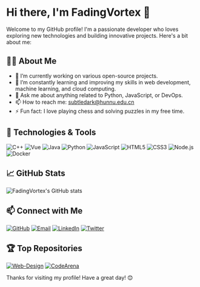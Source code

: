 # Hi there, I'm FadingVortex 👋

Welcome to my GitHub profile! I'm a passionate developer who loves exploring new technologies and building innovative projects. Here's a bit about me:

## 🧑‍💻 About Me
- 🔭 I’m currently working on various open-source projects.
- 🌱 I’m constantly learning and improving my skills in web development, machine learning, and cloud computing.
- 💬 Ask me about anything related to Python, JavaScript, or DevOps.
- 📫 How to reach me: [subtledark@hunnu.edu.cn](mailto:subtledark@hunnu.edu.cn)
- ⚡ Fun fact: I love playing chess and solving puzzles in my free time.

## 🔧 Technologies & Tools
![C++](https://img.shields.io/badge/-C++-333333?style=flat&logo=c%2B%2B)
![Vue](https://img.shields.io/badge/-Vue-333333?style=flat&logo=vue.js)
![Java](https://img.shields.io/badge/-Java-333333?style=flat&logo=java)
![Python](https://img.shields.io/badge/-Python-333333?style=flat&logo=python)
![JavaScript](https://img.shields.io/badge/-JavaScript-333333?style=flat&logo=javascript)
![HTML5](https://img.shields.io/badge/-HTML5-333333?style=flat&logo=html5)
![CSS3](https://img.shields.io/badge/-CSS3-333333?style=flat&logo=css3)
![Node.js](https://img.shields.io/badge/-Node.js-333333?style=flat&logo=node.js)
![Docker](https://img.shields.io/badge/-Docker-333333?style=flat&logo=docker)

## 📈 GitHub Stats
![FadingVortex's GitHub stats](https://github-readme-stats.vercel.app/api?username=FadingVortex&show_icons=true&theme=dark)

## 📫 Connect with Me
[![GitHub](https://img.shields.io/badge/-GitHub-333333?style=flat&logo=github)](https://github.com/FadingVortex)
[![Email](https://img.shields.io/badge/-Email-333333?style=flat&logo=gmail)](mailto:subtledark@hunnu.edu.cn)
[![LinkedIn](https://img.shields.io/badge/-LinkedIn-333333?style=flat&logo=linkedin)](https://linkedin.com/in/your-profile)
[![Twitter](https://img.shields.io/badge/-Twitter-333333?style=flat&logo=twitter)](https://twitter.com/your-profile)

## 🏆 Top Repositories
[![Web-Design](https://github-readme-stats.vercel.app/api/pin/?username=FadingVortex&repo=Web-Design&theme=dark)](https://github.com/FadingVortex/Web-Design)
[![CodeArena](https://github-readme-stats.vercel.app/api/pin/?username=FadingVortex&repo=CodeArena&theme=dark)](https://github.com/FadingVortex/CodeArena)

Thanks for visiting my profile! Have a great day! 😊

<!--
**FadingVortex/FadingVortex** is a ✨ _special_ ✨ repository because its `README.md` (this file) appears on your GitHub profile.

Here are some ideas to get you started:

- 🔭 I’m currently working on ...
- 🌱 I’m currently learning ...
- 👯 I’m looking to collaborate on ...
- 🤔 I’m looking for help with ...
- 💬 Ask me about ...
- 📫 How to reach me: ...
- 😄 Pronouns: ...
- ⚡ Fun fact: ...
-->

